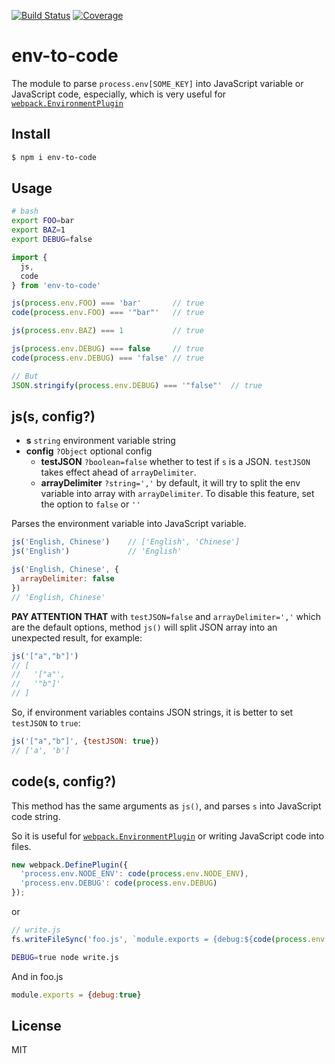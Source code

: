 [![Build Status](https://travis-ci.org/kaelzhang/env-to-code.svg?branch=master)](https://travis-ci.org/kaelzhang/env-to-code)
[![Coverage](https://codecov.io/gh/kaelzhang/env-to-code/branch/master/graph/badge.svg)](https://codecov.io/gh/kaelzhang/env-to-code)
<!-- optional appveyor tst
[![Windows Build Status](https://ci.appveyor.com/api/projects/status/github/kaelzhang/env-to-code?branch=master&svg=true)](https://ci.appveyor.com/project/kaelzhang/env-to-code)
-->
<!-- optional npm version
[![NPM version](https://badge.fury.io/js/env-to-code.svg)](http://badge.fury.io/js/env-to-code)
-->
<!-- optional npm downloads
[![npm module downloads per month](http://img.shields.io/npm/dm/env-to-code.svg)](https://www.npmjs.org/package/env-to-code)
-->
<!-- optional dependency status
[![Dependency Status](https://david-dm.org/kaelzhang/env-to-code.svg)](https://david-dm.org/kaelzhang/env-to-code)
-->

# env-to-code

The module to parse `process.env[SOME_KEY]` into JavaScript variable or JavaScript code, especially, which is very useful for [`webpack.EnvironmentPlugin`](https://webpack.js.org/plugins/environment-plugin/)

## Install

```sh
$ npm i env-to-code
```

## Usage


```sh
# bash
export FOO=bar
export BAZ=1
export DEBUG=false
```

```js
import {
  js,
  code
} from 'env-to-code'

js(process.env.FOO) === 'bar'       // true
code(process.env.FOO) === '"bar"'   // true

js(process.env.BAZ) === 1           // true

js(process.env.DEBUG) === false     // true
code(process.env.DEBUG) === 'false' // true

// But
JSON.stringify(process.env.DEBUG) === '"false"'  // true
```

## js(s, config?)

- **s** `string` environment variable string
- **config** `?Object` optional config
  - **testJSON** `?boolean=false` whether to test if `s` is a JSON. `testJSON` takes effect ahead of `arrayDelimiter`.
  - **arrayDelimiter** `?string=','` by default, it will try to split the env variable into array with `arrayDelimiter`. To disable this feature, set the option to `false` or `''`

Parses the environment variable into JavaScript variable.

```js
js('English, Chinese')    // ['English', 'Chinese']
js('English')             // 'English'

js('English, Chinese', {
  arrayDelimiter: false
})
// 'English, Chinese'
```

**PAY ATTENTION THAT** with `testJSON=false` and `arrayDelimiter=','` which are the default options, method `js()` will split JSON array into an unexpected result, for example:

```js
js('["a","b"]')
// [
//   '["a"',
//   '"b"]'
// ]
```

So, if environment variables contains JSON strings, it is better to set `testJSON` to `true`:

```js
js('["a","b"]', {testJSON: true})
// ['a', 'b']
```

## code(s, config?)

This method has the same arguments as `js()`, and parses `s` into JavaScript code string.

So it is useful for [`webpack.EnvironmentPlugin`](https://webpack.js.org/plugins/environment-plugin/) or writing JavaScript code into files.

```js
new webpack.DefinePlugin({
  'process.env.NODE_ENV': code(process.env.NODE_ENV),
  'process.env.DEBUG': code(process.env.DEBUG)
});
```

or

```js
// write.js
fs.writeFileSync('foo.js', `module.exports = {debug:${code(process.env.DEBUG)}}`)
```

```sh
DEBUG=true node write.js
```

And in foo.js

```js
module.exports = {debug:true}
```

## License

MIT
